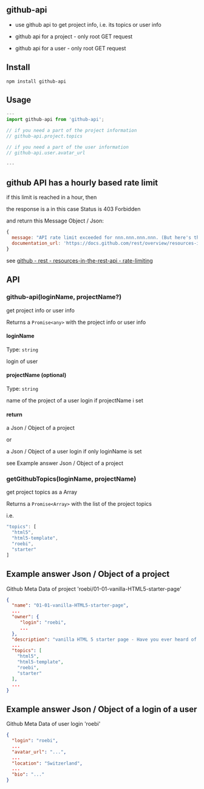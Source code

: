 ## github-api

- use github api to get project info, i.e. its topics or user info

- github api for a project - only root GET request

- github api for a user - only root GET request

## Install

```git bash
npm install github-api
```

## Usage

```javascript
---
import github-api from 'github-api';

// if you need a part of the project information
// github-api.project.topics

// if you need a part of the user information
// github-api.user.avatar_url

---
```

## github API has a hourly based rate limit

if this limit is reached in a hour, then

the response is a in this case Status is 403 Forbidden

and return this Message Object / Json:

```javascript
{
  message: "API rate limit exceeded for nnn.nnn.nnn.nnn. (But here's the good news: Authenticated requests get a higher rate limit. Check out the documentation for more details.)",
  documentation_url: 'https://docs.github.com/rest/overview/resources-in-the-rest-api#rate-limiting'
}
```

see [github - rest - resources-in-the-rest-api - rate-limiting](https://docs.github.com/rest/overview/resources-in-the-rest-api#rate-limiting)

## API

### github-api(loginName, projectName?)

get project info or user info

Returns a `Promise<any>` with the project info or user info

#### loginName

Type: `string`

login of user

#### projectName (optional)

Type: `string`

name of the project of a user login if projectName i set

#### return

a Json / Object of a project

or

a Json / Object of a user login if only loginName is set

see Example answer Json / Object of a project

### getGithubTopics(loginName, projectName)

get project topics as a Array

Returns a `Promise<Array>` with the list of the project topics

i.e.

```javascript
"topics": [
  "html5",
  "html5-template",
  "roebi",
  "starter"
]
```

## Example answer Json / Object of a project

Github Meta Data of project 'roebi/01-01-vanilla-HTML5-starter-page'

```json
{
  "name": "01-01-vanilla-HTML5-starter-page",
  ...
  "owner": {
     "login": "roebi",
     ...
  },
  "description": "vanilla HTML 5 starter page - Have you ever heard of this HTML 5 tags ?",
  ...
  "topics": [
    "html5",
    "html5-template",
    "roebi",
    "starter"
  ],
  ...
}
```

## Example answer Json / Object of a login of a user

Github Meta Data of user login 'roebi'

```json
{
  "login": "roebi",
  ...
  "avatar_url": "...",
  ...
  "location": "Switzerland",
  ...
  "bio": "..."
}
```
